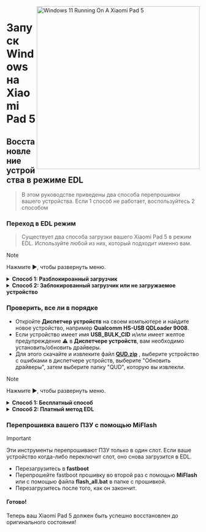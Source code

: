 <img align="right" src="https://raw.githubusercontent.com/erdilS/Port-Windows-11-Xiaomi-Pad-5/main/nabu.png" width="425" alt="Windows 11 Running On A Xiaomi Pad 5">

# Запуск Windows на Xiaomi Pad 5

## Восстановление устройства в режиме EDL
> В этом руководстве приведены два способа перепрошивки вашего устройства. Если 1 способ не работает, воспользуйтесь 2 способом

### Переход в EDL режим
> Существует два способа загрузки вашего Xiaomi Pad 5 в режим EDL. Используйте любой из них, который подходит именно вам.

> [!NOTE]
>
> Нажмите ▶, чтобы развернуть меню.

<details>
  <summary><strong>Способ 1: Разблокироанный загрузчик</strong></summary>

> Если ваш загрузчик разблокирован, просто выполните следующую команду в режиме **fastboot**
```cmd
fastboot oem edl
```

</details>

<details>
  <summary><strong>Способ 2: Заблокированный загрузчик или не загружаемое устройство</strong></summary>

- Вставьте в устройство **EDL-кабель**, если он у вас есть, и нажмите кнопку на кабеле, чтобы перейти в режим **EDL**.
> Кабели EDL, которые можно найти в Интернете и которые должны работать, должны содержать в названии значение V2, например **Кабель EDL Hydra V2**.
- В качестве альтернативы **закоротите тестовые точки** (для этого необходимо открыть заднюю панель вашего устройства)..

</details>

### Проверить, все ли в порядке
- Откройте **Диспетчер устройств** на своем компьютере и найдите новое устройство, например **Qualcomm HS-USB QDLoader 9008**.
- Если устройство имеет имя **USB_BULK_CID** и/или имеет желтое предупреждение ⚠️ в **Диспетчере устройств**, вам необходимо установить/обновить драйверы.
- Для этого скачайте и извлеките файл **[QUD.zip](https://github.com/n00b69/woa-betalm/releases/download/Qfil/QUD.zip)** , выберите устройство с ошибками в диспетчере устройств, выберите "Обновить драйверы", затем выберите папку "QUD", которую вы извлекли.

> [!NOTE]
>
> Нажмите ▶, чтобы развернуть меню.

<details>
  <summary><strong>Способ 1: Бесплатный способ</strong></summary>

## Способ 1: Бесплатный способ

### Предварительные условия
- [`Патченый MiFlash Tool`](https://github.com/erdilS/Port-Windows-11-Xiaomi-Pad-5/releases/download/1.0/MiFlashPatched.zip)

- [`Пропатченный файл firehose (.elf)`](https://github.com/erdilS/Port-Windows-11-Xiaomi-Pad-5/releases/download/1.0/prog_ufs_firehose_sm7150_ddr.elf)

- `Распакованная` [`fastboot прошивка для NABU`](http://xmfirmwareupdater.com/miui/nabu/) 

### Подготовка необходимых файлов
- Распакуйте **fastboot ROM** для вашего Xiaomi Pad 5.
- Распакуйте **MiflashPatched.zip**, который вы скачали ранее.
- Скопируйте файл **firehose (.elf)** из папки **MiflashPatched.zip** в папку **images** внутри распакованной **fastboot прошивки**, перезаписав существующий файл.

#### Откройте MiFlash Tool 
- Перейдите в папку **MiFlash** внутри извлеченного файла **MiflashPatched.zip**.
- Запустите **XiaoMiFlash.exe** от имени администратора.

### Прошейте ваш ROM
- Нажмите кнопку **Select** в **MiFlash** и выберите папку, в которую вы извлекли **fastboot ROM** (ту, в которой вы заменили файл **firehose.elf**).
- В **MiFlash** убедитесь, что установлен флажок **Clean All**.
- Нажмите **Refresh** в **MiFlash**, чтобы подтвердить подключение к вашему устройству.
- После подтверждения того, что ваше устройство обнаружено и выбран параметр **Clean All**, нажмите **Flash**, чтобы начать процесс прошивки.

> [!Important]
> Если вы видите какую-либо ошибку, которая не исчезает через 2 минуты, перезагрузите устройство в **EDL-режим** ещё раз, затем нажмите **Refresh** и **Flash** ещё раз, чтобы повторить попытку.

#### Перезагрузите ваше устройство
- После завершения прошивки нажмите кнопку **Reboot**, чтобы перезагрузить устройство.

</details>

<details>
  <summary><strong>Способ 2: Платный метод EDL</strong></summary>

## Способ 2: Платная прошивка с помощью HXRU Tool

### Предварительные условия
- `3$ в USD" и крипто-кошелёк для получения кредитов (также принимаются некоторые счета в российских банках).

- `Телеграм аккаунт` для связи со службой поддержки HXRU

- [`MiFlash HXRU Tool`](https://hxrutool.net/tool/Xiaomi_Auth_Tool_v9.0.0.5_mtk.zip)
 
- [`Стоковая fastboot прошивка для Nabu`](http://xmfirmwareupdater.com/miui/nabu/)  
### Настройка HXRU Tool
- Создайте учетную запись на **[HXRU.com](https://dashboard.hxrutool.com/Register)**.
- Загрузите и извлеките инструмент **MiFlash HXRU**.

#### Купите кредиты
- Свяжитесь с **@hxruofficial** в Telegram, чтобы приобрести **5 кредитов** (прибл. **$3**). Эти кредиты необходимы вам для продолжения прошивки вашего устройства.

### Прошейте ваше устройство
- Откройте **XiaoMiFlash.exe** и предоставьте права администратора.
- Скачайте стоковую fastboot прошивку для NABU (файл должен иметь расширение .tgz) и откройте его. Внутри должен быть файл .tar. Извлеките содержимое этого файла .tar в любую папку).
- Нажмите кнопку **Select** в **XiaoMi Flash** и выберите эту папку.
- Нажмите **Flash**.
- Если вы получите сообщение об ошибке **write time out**, удерживайте кнопку **`Питание`** + **`Громкость +`** в течение +-30 секунд, чтобы перезагрузить EDL. После этого снова нажмите кнопку **Flash**.
- Через несколько секунд должно появиться всплывающее окно для входа в систему. Введите здесь данные своей учетной записи **HRXU** и нажмите **Запросить авторизованную прошивку**.

#### Перезагрузите ваше устройство
- После того, как появится сообщение **прошивка завершена**, перезагрузите устройство, удерживая нажатой клавишу **`Питания`** в течение +-14 секунд.

</details>

### Перепрошивка вашего ПЗУ с помощью MiFlash
> [!Important]
> Эти инструменты перепрошивают ПЗУ только в один слот. Если ваше устройство когда-либо переключит слот, оно снова загрузится в EDL.
- Перезагрузитесь в **fastboot**
- Перепрошейте fastboot прошивку во второй раз с помощью **MiFlash** или с помощью файла **flash_all.bat** в папке с прошивкой.
- Перезагрузитесь после того, как он закончит.

#### Готово!
Теперь ваш Xiaomi Pad 5 должен быть успешно восстановлен до оригинального состояния!

































